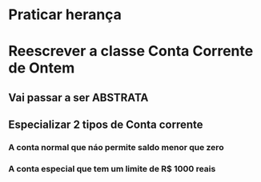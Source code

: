 # Praticar herança

# Reescrever a classe Conta Corrente de Ontem
## Vai passar a ser ABSTRATA

## Especializar 2 tipos de Conta corrente
### A conta normal que náo permite saldo menor que zero
### A conta especial que tem um limite de R$ 1000 reais 